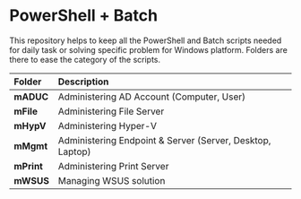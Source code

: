 # PowerShell + Batch
This repository helps to keep all the PowerShell and Batch scripts needed for daily task or solving specific problem for Windows platform. Folders are there to ease the category of the scripts.



| __**Folder**__ | __**Description**__ |
| :--- | :--- |
| **mADUC** | Administering AD Account (Computer, User) |
| **mFile** | Administering File Server |
| **mHypV** | Administering Hyper-V |
| **mMgmt** | Administering Endpoint & Server (Server, Desktop, Laptop) |
| **mPrint** | Administering Print Server |
| **mWSUS** | Managing WSUS solution |
